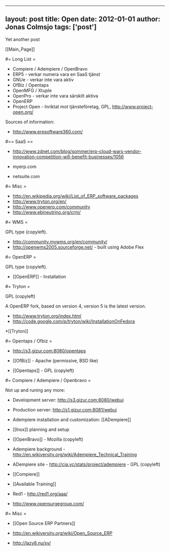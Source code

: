 
---
layout: post
title: Open
date: 2012-01-01
author: Jonas Colmsjo
tags: ['post']
---

Yet another post





[[Main_Page]]


#= Long List =

* Compiere / Adempiere / OpenBravo
* ERP5 - verkar numera vara en SaaS tjänst
* GNUe - verkar inte vara aktiv
* OfBiz / Opentaps
* OpenMFG / Xtuple
* OpenPro - verkar inte vara särskilt aktiva
* OpenERP
* Project Open - Inriktat mot tjänsteföretag, GPL, http://www.project-open.org/


Sources of information:
* http://www.erpsoftware360.com/


#== SaaS ==

* http://www.zdnet.com/blog/sommer/erp-cloud-wars-vendor-innovation-competition-will-benefit-businesses/1056

* myerp.com
* netsuite.com


#= Misc =

* http://en.wikipedia.org/wiki/List_of_ERP_software_packages
* http://www.tryton.org/en/
* http://www.openerp.com/community
* http://www.ebineutrino.org/crm/


#= WMS =

GPL type (copyleft).

* http://community.mywms.org/en/community/
* http://openwms2005.sourceforge.net/ - built using Adobe Flex

#= OpenERP =

GPL type (copyleft).

* [[OpenERP]] - Installation


#= Tryton =

GPL (copyleft)

A OpenERP fork, based on version 4, version 5 is the latest version.

* http://www.tryton.org/index.html
* http://code.google.com/p/tryton/wiki/InstallationOnFedora

*[[Tryton]]


#= Opentaps / Ofbiz =

* http://s3.gizur.com:8080/opentaps


* [[OfBiz]] - Apache (permissive, BSD like)

* [[Opentaps]] - GPL (copyleft)



#= Compiere / Adempiere / Openbravo =

Not up and runing any more:
* Development server: http://s3.gizur.com:8080/webui
* Production server: http://s1.gizur.com:8081/webui


* Adempiere installation and customization: [[ADempiere]]

* [[Inox]] planning and setup

* [[OpenBravo]] - Mozilla (copyleft)

* Adempiere background - http://en.wikiversity.org/wiki/Adempiere_Technical_Training

* ADempiere site - http://cia.vc/stats/project/adempiere - GPL (copyleft)
 
* [[Compiere]]

* [[Available Training]]

* Red1 - http://red1.org/aaa/

* http://www.opensurgegroup.com/


#= Misc =

* [[Open Source ERP Partners]]

* http://en.wikiversity.org/wiki/Open_Source_ERP

* http://lazy8.nu/sv/
